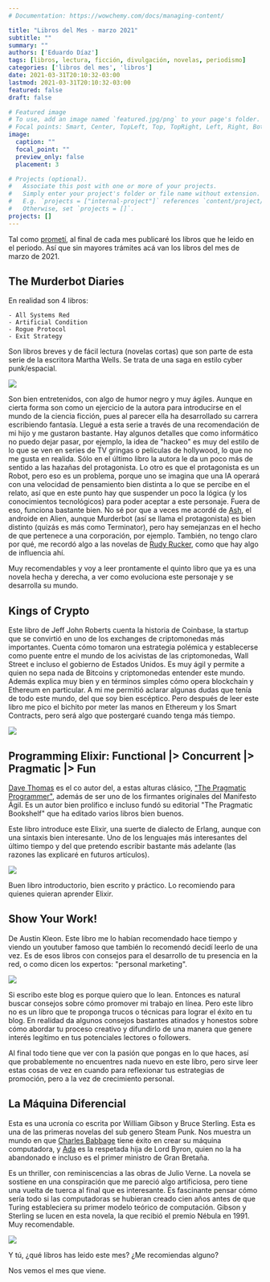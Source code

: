 ```yaml
---
# Documentation: https://wowchemy.com/docs/managing-content/

title: "Libros del Mes - marzo 2021"
subtitle: ""
summary: ""
authors: ['Eduardo Díaz']
tags: [libros, lectura, ficción, divulgación, novelas, periodismo]
categories: ['libros del mes', 'libros']
date: 2021-03-31T20:10:32-03:00
lastmod: 2021-03-31T20:10:32-03:00
featured: false
draft: false

# Featured image
# To use, add an image named `featured.jpg/png` to your page's folder.
# Focal points: Smart, Center, TopLeft, Top, TopRight, Left, Right, BottomLeft, Bottom, BottomRight.
image:
  caption: ""
  focal_point: ""
  preview_only: false
  placement: 3

# Projects (optional).
#   Associate this post with one or more of your projects.
#   Simply enter your project's folder or file name without extension.
#   E.g. `projects = ["internal-project"]` references `content/project/deep-learning/index.md`.
#   Otherwise, set `projects = []`.
projects: []
---
```


Tal como [prometí](/blog/lnds/2021/02/27/libros-del-mes/), al final de cada mes publicaré los libros que he leido en el periodo. Así que sin mayores trámites acá van los libros del mes de marzo de 2021.

## The Murderbot Diaries

En realidad son 4 libros:

    - All Systems Red
    - Artificial Condition
    - Rogue Protocol
    - Exit Strategy


Son libros breves y de fácil lectura (novelas cortas) que son parte de esta serie de la escritora Martha Wells. Se trata de una saga en estilo cyber punk/espacial. 

![](libro1.jpg)

Son bien entretenidos, con algo de humor negro y muy ágiles. Aunque en cierta forma son como un ejercicio de la autora para introducirse en el mundo de la ciencia ficción, pues al parecer ella ha desarrollado su carrera escribiendo fantasía. Llegué a esta serie a través de una recomendación de mi hijo y me gustaron bastante. Hay algunos detalles que como informático no puedo dejar pasar, por ejemplo, la idea de "hackeo" es muy del estilo de lo que se ven en series de TV gringas o películas de hollywood, lo que no me gusta en realida. Sólo en el último libro la autora le da un poco más de sentido a las hazañas del protagonista. Lo otro es que el protagonista es un Robot, pero eso es un problema, porque uno se imagina que una IA operará con una velocidad de pensamiento bien distinta a lo que se percibe en el relato, así que en este punto hay que suspender un poco la lógica (y los conocimientos tecnológicos) para poder aceptar a este personaje. Fuera de eso, funciona bastante bien. No sé por que a veces me acordé de [Ash](https://en.wikipedia.org/wiki/Ash_(Alien)), el androide en Alien, aunque  Murderbot (así se llama el protagonista) es bien distinto (quizás es más como Terminator), pero hay semejanzas en el hecho de que pertenece a una corporación, por ejemplo. También, no tengo claro por qué, me recordó algo a las novelas de [Rudy Rucker](https://en.wikipedia.org/wiki/Rudy_Rucker), como que hay algo de influencia ahí. 

Muy recomendables y voy a leer prontamente el quinto libro que ya es una novela hecha y derecha, a ver como evoluciona este personaje y se desarrolla su mundo.

## Kings of Crypto

Este libro de Jeff John Roberts cuenta la historia de Coinbase, la startup que se convirtió en uno de los exchanges de criptomonedas más importantes. Cuenta cómo tomaron una estrategia polémica y establecerse como puente entre el mundo de los acivistas de las criptomonedas, Wall Street e incluso el gobierno de Estados Unidos. Es muy ágil y permite a quien no sepa nada de Bitcoins y criptomonedas entender este mundo. Además explica muy bien y en términos simples cómo opera blockchain y Ethereum en particular. A mi me permitió aclarar algunas dudas que tenía de todo este mundo, del que soy bien escéptico. Pero después de leer este libro me pico el bichito por meter las manos en Ethereum y los Smart Contracts, pero será algo que postergaré cuando tenga más tiempo.

![](libro2.jpg)


## Programming Elixir: Functional |> Concurrent |> Pragmatic |> Fun

[Dave Thomas](https://en.wikipedia.org/wiki/Dave_Thomas_(programmer)) es el co autor del, a estas alturas clásico, ["The Pragmatic Programmer"](https://pragprog.com/titles/tpp20/the-pragmatic-programmer-20th-anniversary-edition/), además de ser uno de los firmantes originales del Manifesto Ágil. Es un autor bien prolífico e incluso fundó su editorial "The Pragmatic Bookshelf" que ha editado varios libros bien buenos.

Este libro introduce este Elixir, una suerte de dialecto de Erlang, aunque con una sintaxis bien interesante. Uno de los lenguajes más interesantes del último tiempo y del que pretendo escribir bastante más adelante (las razones las explicaré en futuros artículos).

![](libro3.jpg)

Buen libro introductorio, bien escrito y práctico. Lo recomiendo para quienes quieran aprender Elixir.


## Show Your Work!

De Austin Kleon. Este libro me lo habían recomendado hace tiempo y viendo un youtuber famoso que también lo recomendó decidí leerlo de una vez. Es de esos libros con consejos para el desarrollo de tu presencia en la red, o como dicen los expertos: "personal marketing".

![](libro4.jpg)

Si escribo este blog es porque quiero que lo lean. Entonces es natural buscar consejos sobre cómo promover mi trabajo en línea. Pero este libro no es un libro que te proponga trucos o técnicas para lograr el éxito en tu blog. En realidad da algunos consejos bastantes atinados y honestos sobre cómo abordar tu proceso creativo y difundirlo de una manera que genere interés legítimo en tus potenciales lectores o followers. 

Al final todo tiene que ver con la pasión que pongas en lo que haces, así que probablemente no encuentres nada nuevo en este libro, pero sirve leer estas cosas de vez en cuando para reflexionar tus estrategias de promoción, pero a la vez de crecimiento personal. 


## La Máquina Diferencial

Esta es una ucronía co escrita por William Gibson y Bruce Sterling. Esta es una de las primeras novelas del sub genero Steam Punk. Nos muestra un mundo en que [Charles Babbage](https://lnds.net/blog/lnds/2011/10/18/desde-siempre/) tiene éxito en crear su máquina computadora, y [Ada](https://lnds.net/blog/lnds/2009/01/17/la-primera-analista-de-sistemas/) es la respetada hija de Lord Byron, quien no la ha abandonado e incluso es el primer ministro de Gran Bretaña. 

Es un thriller, con reminiscencias a las obras de Julio Verne. La novela se sostiene en  una conspiración que me pareció algo artificiosa, pero tiene una vuelta de tuerca al final que es interesante. Es fascinante pensar cómo sería todo si las computadoras se hubieran creado cien años antes de que Turing estableciera su primer modelo teórico de computación. Gibson y Sterling se lucen en esta novela, la que recibió el premio Nébula en 1991. Muy recomendable. 

![](libro5.jpg)

Y tú, ¿qué libros has leido este mes? ¿Me recomiendas alguno?

Nos vemos el mes que viene.